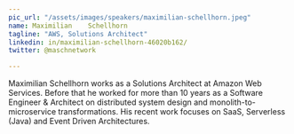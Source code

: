```yaml
---
pic_url: "/assets/images/speakers/maximilian-schellhorn.jpeg"
name: Maximilian	Schellhorn
tagline: "AWS, Solutions Architect"
linkedin: in/maximilian-schellhorn-46020b162/
twitter: @maschnetwork

---
```

Maximilian Schellhorn works as a Solutions Architect at Amazon Web Services. Before that he worked for more than 10 years as a Software Engineer & Architect on distributed system design and monolith-to-microservice transformations. His recent work focuses on SaaS, Serverless (Java) and Event Driven Architectures.
